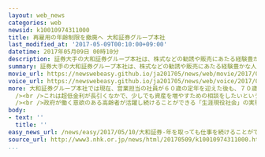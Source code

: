 ```yaml
---
layout: web_news
categories: web
newsid: k10010974311000
title: 再雇用の年齢制限を撤廃へ 大和証券グループ本社
last_modified_at: '2017-05-09T00:10:00+09:00'
datetime: 2017年05月09日 00時10分
description: 証券大手の大和証券グループ本社は、株式などの勧誘や販売にあたる経験豊かな人材を継続して雇用するため、これまで７０歳を上限としてきた営業担当の社員の再雇用の年齢制限を撤廃する方針を明らかにしました。
summary: 証券大手の大和証券グループ本社は、株式などの勧誘や販売にあたる経験豊かな人材を継続して雇用するため、これまで７０歳を上限としてきた営業担当の社員の再雇用の年齢制限を撤廃する方針を明らかにしました。
movie_url: https://newswebeasy.github.io/ja201705/news/web/movie/2017/05/10/k10010974311000.mp4
voice_url: https://newswebeasy.github.io/ja201705/news/web/voice/2017/05/10/k10010974311000.mp3
more: 大和証券グループ本社では現在、営業担当の社員が６０歳の定年を迎えた後も、７０歳までは再雇用する制度を設けています。この会社では、７０歳の再雇用の年齢制限をことし夏にも撤廃し、健康状態に問題がなければ何歳でも働き続けられる制度に改める方針を固めました。<br
  /><br />これは超低金利が長引くなかで、少しでも資産を増やすための相談をしたいというニーズが高齢者を中心に高まっていて、会社では経験豊かなベテラン社員の力がますます重要になると判断したためです。<br
  /><br />政府が働く意欲のある高齢者が活躍し続けることができる「生涯現役社会」の実現を掲げる中、企業の間では定年の年齢や再雇用の年齢の上限を引き上げる動きが広がっていますが、厚生労働省によりますと、大企業で再雇用の年齢制限を撤廃するケースは珍しいと話しています。
body:
- text: ''
  title: ''
easy_news_url: /news/easy/2017/05/10/大和証券-年を取っても仕事を続けることができる/
source_url: http://www3.nhk.or.jp/news/html/20170509/k10010974311000.html
...
```

